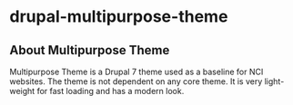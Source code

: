 # drupal-multipurpose-theme

## About Multipurpose Theme
Multipurpose Theme is a Drupal 7 theme used as a baseline for NCI websites. 
The theme is not dependent on any core theme. It is very light-weight for 
fast loading and has a modern look. 
